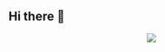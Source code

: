 ## Hi there 👋

<!--
**MateenKadwaikar/MateenKadwaikar** is a ✨ _special_ ✨ repository because its `README.md` (this file) appears on your GitHub profile.

Here are some ideas to get you started:

- 🔭 I’m currently working on ...
- 🌱 I’m currently learning ...
- 👯 I’m looking to collaborate on ...
- 🤔 I’m looking for help with ...
- 💬 Ask me about ...
- 📫 How to reach me: ...
- 😄 Pronouns: ...
- ⚡ Fun fact: ...
-->

<p align="center">
  <a href="https://skillicons.dev">
    <img src="https://skillicons.dev/icons?i=html,c#,react,angular,c#,.net,sql" />
  </a>
</p>
